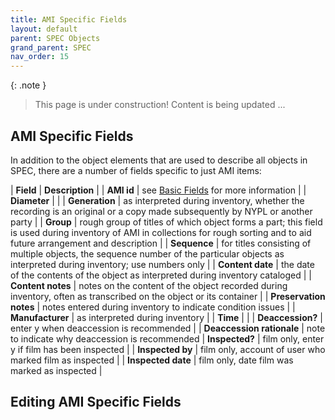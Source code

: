 ```yaml
---
title: AMI Specific Fields
layout: default
parent: SPEC Objects
grand_parent: SPEC
nav_order: 15
---
```


{: .note }
> This page is under construction! 
> Content is being updated ...

## AMI Specific Fields
In addition to the object elements that are used to describe all objects in SPEC, there are a number of fields specific to just AMI items:

| **Field** | **Description** |
| **AMI id** | see [Basic Fields](https://nypl.github.io/pres-docs/spec/specObjectsBasicFields.html#ami-id) for more information | 
| **Diameter** |   |
| **Generation** | as interpreted during inventory, whether the recording is an original or a copy made subsequently by NYPL or another party |
| **Group** | rough group of titles of which object forms a part; this field is used during inventory of AMI in collections for rough sorting and to aid future arrangement and description |
| **Sequence** | for titles consisting of multiple objects, the sequence number of the particular objects as interpreted during inventory; use numbers only |
| **Content date** | the date of the contents of the object as interpreted during inventory
cataloged |
| **Content notes** | notes on the content of the object recorded during inventory, often as transcribed on the object or its container |
| **Preservation notes** | notes entered during inventory to indicate condition issues |
| **Manufacturer** | as interpreted during inventory |
| **Time** |   |
| **Deaccession?** | enter y when deaccession is recommended |
| **Deaccession rationale** | note to indicate why deaccession is recommended
| **Inspected?** | film only, enter y if film has been inspected |
| **Inspected by** | film only, account of user who marked film as inspected |
| **Inspected date** | film only, date film was marked as inspected |


## Editing AMI Specific Fields


